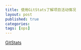 ```yaml
---
title: 使用GitStats了解项目活动情况
layout: post
published: true
categories:
tags: [ops]
---
```


[GitStats](https://github.com/trybeee/GitStats)
